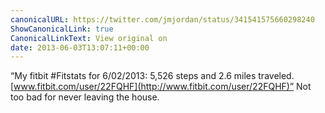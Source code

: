 ```yaml
---
canonicalURL: https://twitter.com/jmjordan/status/341541575660298240
ShowCanonicalLink: true
CanonicalLinkText: View original on
date: 2013-06-03T13:07:11+00:00
---
```

“My fitbit #Fitstats for 6/02/2013: 5,526 steps and 2.6 miles traveled. [www.fitbit.com/user/22FQHF](http://www.fitbit.com/user/22FQHF)” Not too bad for never leaving the house.